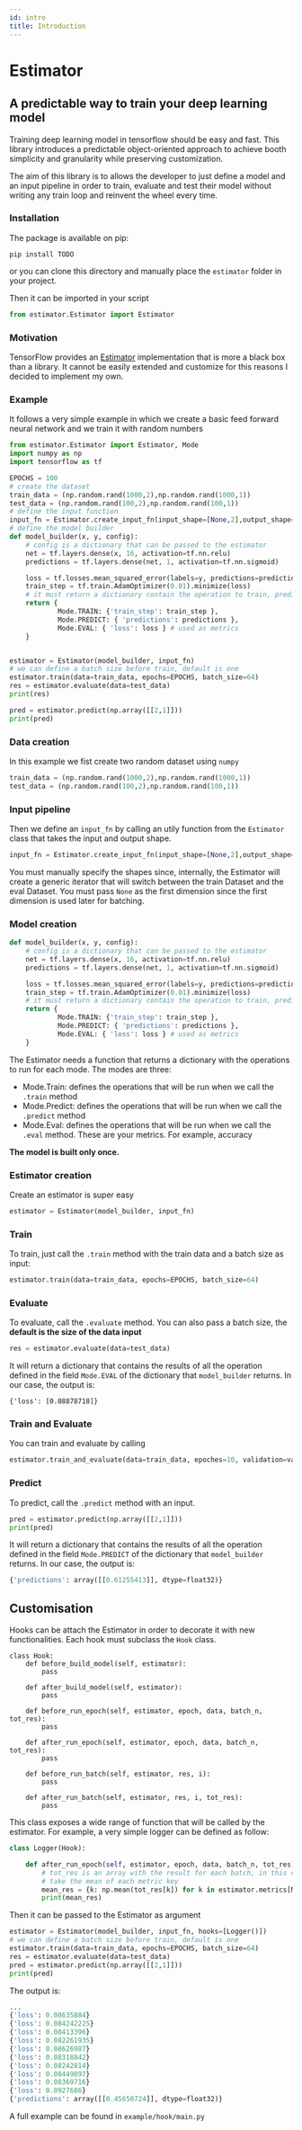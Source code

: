 ```yaml
---
id: intro
title: Introduction    
---
```

# Estimator
## A predictable way to train your deep learning model

Training deep learning model in tensorflow should be easy and fast. This library introduces a predictable object-oriented approach to achieve booth simplicity and granularity while preserving customization.

The aim of this library is to allows the developer to just define a model and an input pipeline in order to train, evaluate and test their model without writing any train loop and reinvent the wheel every time.

### Installation

The package is available on pip:

```
pip install TODO
```

or you can clone this directory and manually place the `estimator` folder in your project.

Then it can be imported in your script

```python
from estimator.Estimator import Estimator
```

### Motivation
TensorFlow provides an [Estimator](https://www.tensorflow.org/programmers_guide/estimators) implementation that is more a black box than a library. It cannot be easily extended and customize for this reasons I decided to implement my own.
### Example

It follows a very simple example in which we create a basic feed forward neural network and we train it with random numbers

```python
from estimator.Estimator import Estimator, Mode
import numpy as np
import tensorflow as tf

EPOCHS = 100
# create the dataset
train_data = (np.random.rand(1000,2),np.random.rand(1000,1))
test_data = (np.random.rand(100,2),np.random.rand(100,1))
# define the input function
input_fn = Estimator.create_input_fn(input_shape=[None,2],output_shape=[None,1])
# define the model builder
def model_builder(x, y, config):
    # config is a dictionary that can be passed to the estimator
    net = tf.layers.dense(x, 16, activation=tf.nn.relu)
    predictions = tf.layers.dense(net, 1, activation=tf.nn.sigmoid)

    loss = tf.losses.mean_squared_error(labels=y, predictions=predictions)
    train_step = tf.train.AdamOptimizer(0.01).minimize(loss)
    # it must return a dictionary contain the operation to train, predict and evaluate
    return {
            Mode.TRAIN: {'train_step': train_step },
            Mode.PREDICT: { 'predictions': predictions },
            Mode.EVAL: { 'loss': loss } # used as metrics
    }


estimator = Estimator(model_builder, input_fn)
# we can define a batch size before train, default is one
estimator.train(data=train_data, epochs=EPOCHS, batch_size=64)
res = estimator.evaluate(data=test_data)
print(res)

pred = estimator.predict(np.array([[2,1]]))
print(pred)

```
### Data creation

In this example we fist create two random dataset using `numpy`

```python
train_data = (np.random.rand(1000,2),np.random.rand(1000,1))
test_data = (np.random.rand(100,2),np.random.rand(100,1))
```
### Input pipeline
Then we define an `input_fn` by calling an utily function from the `Estimator` class that takes the input and output shape.
 
```python
input_fn = Estimator.create_input_fn(input_shape=[None,2],output_shape=[None,1])
```
You must manually specify the shapes since, internally, the Estimator will create a generic iterator that will switch between the train Dataset and the eval Dataset. 
You must pass `None` as the first dimension since the first dimension is used later for batching.


### Model creation

```python
def model_builder(x, y, config):
    # config is a dictionary that can be passed to the estimator
    net = tf.layers.dense(x, 16, activation=tf.nn.relu)
    predictions = tf.layers.dense(net, 1, activation=tf.nn.sigmoid)

    loss = tf.losses.mean_squared_error(labels=y, predictions=predictions)
    train_step = tf.train.AdamOptimizer(0.01).minimize(loss)
    # it must return a dictionary contain the operation to train, predict and evaluate
    return {
            Mode.TRAIN: {'train_step': train_step },
            Mode.PREDICT: { 'predictions': predictions },
            Mode.EVAL: { 'loss': loss } # used as metrics
    }
```
The Estimator needs a function that returns a dictionary with the operations to run for each mode. The modes are three:

* Mode.Train: defines the operations that will be run when we call the `.train` method
* Mode.Predict: defines the operations that will be run when we call the `.predict` method
* Mode.Eval: defines the operations that will be run when we call the `.eval` method. These are your metrics. For example, accuracy

**The model is built only once.**

### Estimator creation

Create an estimator is super easy

```python
estimator = Estimator(model_builder, input_fn)
```

### Train

To train, just call the `.train` method with the train data and a batch size as input:

```python
estimator.train(data=train_data, epochs=EPOCHS, batch_size=64)
```

### Evaluate

To evaluate, call the `.evaluate` method. You can also pass a batch size, the **default is the size of the data input**

```python
res = estimator.evaluate(data=test_data)
```
It will return a dictionary that contains the results of all the operation defined in the field `Mode.EVAL` of the dictionary that `model_builder` returns. In our case, the output is:

```
{'loss': [0.08878718]}
```

### Train and Evaluate

You can train and evaluate by calling

```python
estimator.train_and_evaluate(data=train_data, epoches=10, validation=val_data, batch_size=64, batch_size_eval=32, every=2)

```

### Predict
To predict, call the `.predict` method with an input. 

```python
pred = estimator.predict(np.array([[2,1]]))
print(pred)
```

It will return a dictionary that contains the results of all the operation defined in the field `Mode.PREDICT` of the dictionary that `model_builder` returns. In our case, the output is:

```python
{'predictions': array([[0.61255413]], dtype=float32)}
```
## Customisation

Hooks can be attach the Estimator in order to decorate it with new functionalities. Each hook must subclass the `Hook` class.

```
class Hook:
    def before_build_model(self, estimator):
        pass

    def after_build_model(self, estimator):
        pass

    def before_run_epoch(self, estimator, epoch, data, batch_n, tot_res):
        pass

    def after_run_epoch(self, estimator, epoch, data, batch_n, tot_res):
        pass

    def before_run_batch(self, estimator, res, i):
        pass

    def after_run_batch(self, estimator, res, i, tot_res):
        pass
```

This class exposes a wide range of function that will be called by the estimator. For example, a very simple logger can be defined as follow:

```python
class Logger(Hook):

    def after_run_epoch(self, estimator, epoch, data, batch_n, tot_res):
        # tot_res is an array with the result for each batch, in this case { 'loss' : [...] }
        # take the mean of each metric key
        mean_res = {k: np.mean(tot_res[k]) for k in estimator.metrics[Mode.EVAL].keys()}
        print(mean_res)
```

Then it can be passed to the Estimator as argument

```python
estimator = Estimator(model_builder, input_fn, hooks=[Logger()])
# we can define a batch size before train, default is one
estimator.train(data=train_data, epochs=EPOCHS, batch_size=64)
res = estimator.evaluate(data=test_data)
pred = estimator.predict(np.array([[2,1]]))
print(pred)
```
The output is:

```python
...
{'loss': 0.08635884}
{'loss': 0.084242225}
{'loss': 0.08413396}
{'loss': 0.082261935}
{'loss': 0.08626987}
{'loss': 0.08318842}
{'loss': 0.08242814}
{'loss': 0.08449897}
{'loss': 0.08369716}
{'loss': 0.0927686}
{'predictions': array([[0.45650724]], dtype=float32)}
```

A full example can be found in `example/hook/main.py`


